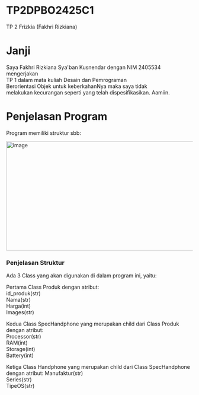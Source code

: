# TP2DPBO2425C1
TP 2 Frizkia (Fakhri Rizkiana)

# Janji
Saya Fakhri Rizkiana Sya'ban Kusnendar dengan NIM 2405534 mengerjakan<br> 
TP 1 dalam mata kuliah Desain dan Pemrograman<br>
Berorientasi Objek untuk keberkahanNya maka saya tidak<br>
melakukan kecurangan seperti yang telah dispesifikasikan. Aamiin.<br>

# Penjelasan Program
Program memiliki struktur sbb:<br>

<img width="1047" height="294" alt="image" src="https://github.com/user-attachments/assets/1452bad5-1835-4ae3-98e5-9d4bc0eb6f0e" />

<h3>Penjelasan Struktur</h3>
Ada 3 Class yang akan digunakan di dalam program ini, yaitu:

Pertama Class Produk dengan atribut: <br>
id_produk(str) <br>
Nama(str) <br>
Harga(int) <br>
Images(str) <br>

Kedua Class SpecHandphone yang merupakan child dari Class Produk dengan atribut: <br>
Processor(str) <br>
RAM(int) <br>
Storage(int) <br>
Battery(int) <br>

Ketiga Class Handphone yang merupakan child dari Class SpecHandphone dengan atribut: 
Manufaktur(str) <br>
Series(str) <br>
TipeOS(str) <br>
